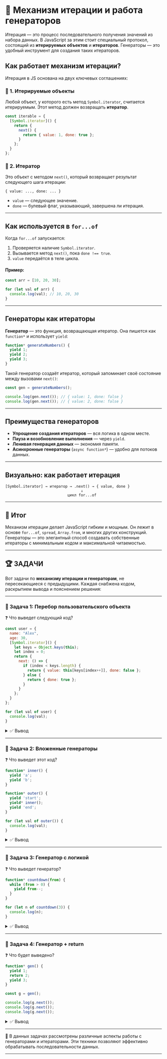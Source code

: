 # 📌 Механизм итерации и работа генераторов

Итерация — это процесс последовательного получения значений из набора данных. В JavaScript за этим стоит специальный протокол, состоящий из **итерируемых объектов** и **итераторов**. Генераторы — это удобный инструмент для создания таких итераторов.

## Как работает механизм итерации?

Итерация в JS основана на двух ключевых соглашениях:

### 🔹 1. **Итерируемые объекты**
Любой объект, у которого есть метод `Symbol.iterator`, считается итерируемым. Этот метод должен возвращать **итератор**.

```javascript
const iterable = {
  [Symbol.iterator]() {
    return {
      next() {
        return { value: 1, done: true };
      }
    };
  }
};
````

### 🔹 2. **Итератор**

Это объект с методом `next()`, который возвращает результат следующего шага итерации:

```
{ value: ..., done: ... }
```

* `value` — следующее значение.
* `done` — булевый флаг, указывающий, завершена ли итерация.

---

## Как используется в `for...of`

Когда `for...of` запускается:

1. Проверяется наличие `Symbol.iterator`.
2. Вызывается метод `next()`, пока `done !== true`.
3. `value` передаётся в теле цикла.

#### Пример:

```javascript
const arr = [10, 20, 30];

for (let val of arr) {
  console.log(val); // 10, 20, 30
}
```

---

## Генераторы как итераторы

**Генератор** — это функция, возвращающая итератор. Она пишется как `function*` и использует `yield`:

```javascript
function* generateNumbers() {
  yield 1;
  yield 2;
  yield 3;
}
```

Такой генератор создаёт итератор, который запоминает своё состояние между вызовами `next()`:

```javascript
const gen = generateNumbers();

console.log(gen.next()); // { value: 1, done: false }
console.log(gen.next()); // { value: 2, done: false }
```

---

## Преимущества генераторов

* **Упрощение создания итераторов** — вся логика в одном месте.
* **Пауза и возобновление выполнения** — через `yield`.
* **Ленивая генерация данных** — экономия памяти.
* **Асинхронные генераторы** (`async function*`) — удобно для потоков данных.

---

## Визуально: как работает итерация

```text
[Symbol.iterator] → итератор → .next() → { value, done }
                                  ↓
                            цикл for...of
```

---

## 🎯 Итог

Механизм итерации делает JavaScript гибким и мощным. Он лежит в основе `for...of`, `spread`, `Array.from`, и многих других конструкций. Генераторы — это элегантный способ создавать собственные итераторы с минимальным кодом и максимальной читаемостью.

---

## 🏆 ЗАДАЧИ

Вот задачи по **механизму итерации и генераторам**, не пересекающиеся с предыдущими. Каждая снабжена кодом, раскрытием вывода и пояснением решения:

---

### 📌 Задача 1: Перебор пользовательского объекта

❓ Что выведет следующий код?

```javascript
const user = {
  name: "Alex",
  age: 30,
  [Symbol.iterator]() {
    let keys = Object.keys(this);
    let index = 0;
    return {
      next: () => {
        if (index < keys.length) {
          return { value: this[keys[index++]], done: false };
        } else {
          return { done: true };
        }
      }
    };
  }
};

for (let val of user) {
  console.log(val);
}
```

<details>
<summary>✅ Вывод</summary>

```
Alex
30
```

**Объяснение**: `Symbol.iterator` создаёт итератор по значениям свойств. Он не обходит `Symbol.iterator` как ключ, так как `Object.keys()` его не включает.

</details>

---

### 📌 Задача 2: Вложенные генераторы

❓ Что выведет этот код?

```javascript
function* inner() {
  yield 'a';
  yield 'b';
}

function* outer() {
  yield 'start';
  yield* inner();
  yield 'end';
}

for (let val of outer()) {
  console.log(val);
}
```

<details>
<summary>✅ Вывод</summary>

```
start
a
b
end
```

**Объяснение**: `yield* inner()` вставляет все значения из генератора `inner()` внутрь `outer()`. Это удобно для композиции итераций.

</details>

---

### 📌 Задача 3: Генератор с логикой

❓ Что выведет генератор?

```javascript
function* countdown(from) {
  while (from > 0) {
    yield from--;
  }
}

for (let n of countdown(3)) {
  console.log(n);
}
```

<details>
<summary>✅ Вывод</summary>

```
3
2
1
```

**Объяснение**: Генератор использует `while` и `yield` для поэтапной генерации чисел от `from` до `1`. Поскольку `from--` постфиксный, сперва возвращается значение, потом уменьшается.

</details>

---

### 📌 Задача 4: Генератор + return

❓ Что будет выведено?

```javascript
function* gen() {
  yield 1;
  return 2;
  yield 3;
}

const g = gen();

console.log(g.next());
console.log(g.next());
console.log(g.next());
```

<details>
<summary>✅ Вывод</summary>

```
{ value: 1, done: false }
{ value: 2, done: true }
{ value: undefined, done: true }
```

**Объяснение**: `return` завершает генератор и возвращает значение как `value`, при этом `done` становится `true`. Все `yield` после `return` игнорируются.

</details>

---

🎉 В данных задачах рассмотрены различные аспекты работы с генераторами и итераторами.
Эти техники позволяют эффективно обрабатывать последовательности данных.

---
